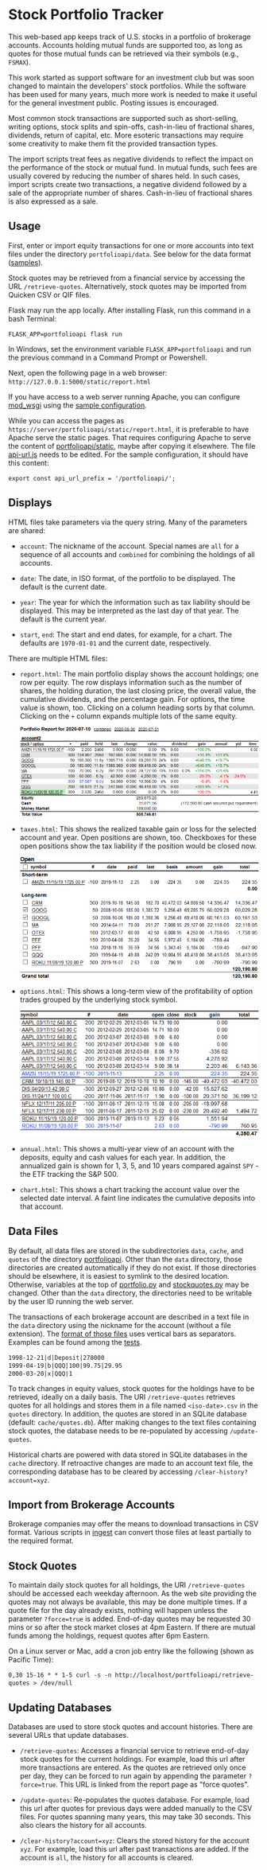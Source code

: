 Stock Portfolio Tracker
=======================

This web-based app keeps track of U.S. stocks in a portfolio of
brokerage accounts.  Accounts holding mutual funds are supported too, as long
as quotes for those mutual funds can be retrieved via their symbols (e.g.,
`FSMAX`).

This work started as support software for an investment club but was soon
changed to maintain the developers' stock portfolios.  While the
software has been used for many years, much more work is needed to make it
useful for the general investment public.  Posting issues is encouraged.

Most common stock transactions are supported such as short-selling, writing
options, stock splits and spin-offs, cash-in-lieu of fractional shares,
dividends, return of capital, etc.  More esoteric transactions may require some
creativity to make them fit the provided transaction types.

The import scripts treat fees as negative dividends to reflect the impact on
the performance of the stock or mutual fund.  In mutual funds, such fees are
usually covered by reducing the number of shares held.  In such cases, import
scripts create two transactions, a negative dividend followed by a sale of the
appropriate number of shares.  Cash-in-lieu of fractional shares is also
expressed as a sale.


Usage
-----

First, enter or import equity transactions for one or more accounts into
text files under the directory `portfolioapi/data`.  See below for the data format
([samples](./tests/data/account2)).

Stock quotes may be retrieved from a financial service by accessing the URL
`/retrieve-quotes`.  Alternatively, stock quotes may be imported from Quicken CSV or
QIF files.

Flask may run the app locally.  After installing Flask, run this command in a bash
Terminal:

    FLASK_APP=portfolioapi flask run

In Windows, set the environment variable `FLASK_APP=portfolioapi` and
run the previous command in a Command Prompt or Powershell.

Next, open the following page in a web browser:
`http://127.0.0.1:5000/static/report.html`

If you have access to a web server running Apache, you can configure
[mod_wsgi](https://modwsgi.readthedocs.io/) using the [sample
configuration](./sample-mod_wsgi.conf).

While you can access the pages as
`https://server/portfolioapi/static/report.html`, it is preferable to have
Apache serve the static pages.  That requires configuring Apache to serve the
content of [portfolioapi/static](./portfolioapi/static), maybe after copying it
elsewhere.  The file [api-url.js](./portfolioapi/static/js/api-url.js) needs to
be edited.  For the sample configuration, it should have this content:

    export const api_url_prefix = '/portfolioapi/';


Displays
--------

HTML files take parameters via the query string.  Many of the parameters are
shared:

* `account`: The nickname of the account.  Special names are `all` for a
  sequence of all accounts and `combined` for combining the holdings of all
  accounts.

* `date`: The date, in ISO format, of the portfolio to be displayed.  The
  default is the current date.

* `year`: The year for which the information such as tax liability should be
  displayed.  This may be interpreted as the last day of that year.  The
  default is the current year.

* `start`, `end`: The start and end dates, for example, for a chart.  The
  defaults are `1970-01-01` and the current date, respectively.


There are multiple HTML files:

* `report.html`: The main portfolio display shows the account holdings; one row
  per equity. The row displays information such as the number of shares,
  the holding duration, the last closing price, the overall value, the
  cumulative dividends, and the percentage gain.  For options, the time value
  is shown, too.  Clicking on a column heading sorts by that column.  Clicking
  on the `+` column expands multiple lots of the same equity.

  ![report](./doc/report.png)

* `taxes.html`: This shows the realized taxable gain or loss for the
  selected account and year.  Open positions are shown, too. Checkboxes for
  these open positions show the tax liability if the position would be closed
  now.

  ![taxes](./doc/taxes.png)

* `options.html`: This shows a long-term view of the profitability of option
  trades grouped by the underlying stock symbol.

  ![options](./doc/options.png)

* `annual.html`: This shows a multi-year view of an account with the deposits,
  equity and cash values for each year.  In addition, the annualized gain is
  shown for 1, 3, 5, and 10 years compared against `SPY` - the ETF tracking the
  S&P 500.

* `chart.html`: This shows a chart tracking the account value over the selected
  date interval.  A faint line indicates the cumulative deposits into that account.


Data Files
----------

By default, all data files are stored in the subdirectories `data`, `cache`,
and `quotes` of the directory [portfolioapi](./portfolio/).  Other than the
`data` directory, those directories are created automatically if they do not
exist.  If those directories should be elsewhere, it is easiest to symlink to
the desired location.  Otherwise, variables at the top of
[portfolio.py](./portfolioapi/portfolio.py) and
[stockquotes.py](./portfolioapi/stockquotes.py) may be changed.  Other than the
`data` directory, the directories need to be writable by the user ID running
the web server.

The transactions of each brokerage account are described in a text file in the
`data` directory using the nickname for the account (without a file
extension).  The [format of those files](./doc/account.md) uses vertical bars
as separators.  Examples can be found among the [tests](./tests/data/account2).

    1998-12-21|d|Deposit|278000
    1999-04-19|b|QQQ|100|99.75|29.95
    2000-03-20|x|QQQ|1

To track changes in equity values, stock quotes for the holdings have to be
retrieved, ideally on a daily basis.  The URI `/retrieve-quotes` retrieves
quotes for all holdings and stores them in a file named `<iso-date>.csv` in the
`quotes` directory.  In addition, the quotes are stored in an SQLite database
(default: `cache/quotes.db`).  After making changes to the text files
containing stock quotes, the database needs to be re-populated by accessing
`/update-quotes`.

Historical charts are powered with data stored in SQLite databases in the `cache`
directory.  If retroactive changes are made to an account text file, the
corresponding database has to be cleared by accessing
`/clear-history?account=xyz`.


Import from Brokerage Accounts
------------------------------

Brokerage companies may offer the means to download transactions in CSV
format.  Various scripts in [ingest](./ingest) can convert those files at least
partially to the required format.


Stock Quotes
------------

To maintain daily stock quotes for all holdings, the URI `/retrieve-quotes`
should be accessed each weekday afternoon.  As the web site providing the
quotes may not always be available, this may be done multiple times.  If a
quote file for the day already exists, nothing will happen unless the parameter
`?force=true` is added.  End-of-day quotes may be requested 30 mins or so after
the stock market closes at 4pm Eastern.  If there are mutual funds among the
holdings, request quotes after 6pm Eastern.

On a Linux server or Mac, add a cron job entry like the following (shown as Pacific Time):

    0,30 15-16 * * 1-5 curl -s -n http://localhost/portfolioapi/retrieve-quotes > /dev/null


Updating Databases
------------------

Databases are used to store stock quotes and account histories.  There are
several URLs that update databases.

* `/retrieve-quotes`: Accesses a financial service to retrieve end-of-day stock
  quotes for the current holdings.  For example, load this url after more transactions
  are entered. As the quotes are retrieved only once per day, they can be forced
  to run again by appending the parameter `?force=true`.
  This URL is linked from the report page as "force quotes".

* `/update-quotes`: Re-populates the quotes database. For example, load this url
  after quotes for previous days were added manually to the CSV files.
  For quotes spanning many years, this may take 30 seconds.
  This also clears the history for all accounts.

* `/clear-history?account=xyz`: Clears the stored history for the account
  `xyz`. For example, load this url after past transactions are added.
  If the account is `all`, the history for all accounts is cleared.
